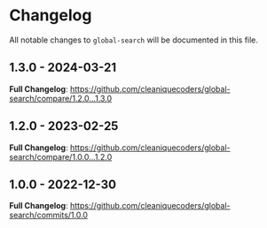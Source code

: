 # Changelog

All notable changes to `global-search` will be documented in this file.

## 1.3.0 - 2024-03-21

**Full Changelog**: https://github.com/cleaniquecoders/global-search/compare/1.2.0...1.3.0

## 1.2.0 - 2023-02-25

**Full Changelog**: https://github.com/cleaniquecoders/global-search/compare/1.0.0...1.2.0

## 1.0.0 - 2022-12-30

**Full Changelog**: https://github.com/cleaniquecoders/global-search/commits/1.0.0

